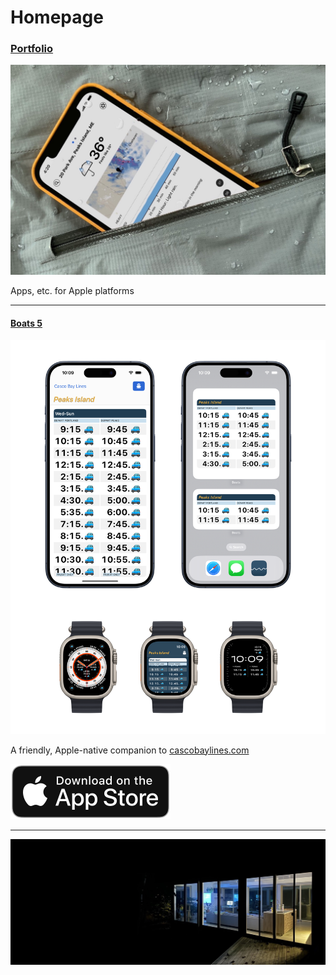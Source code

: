 # Homepage

### [Portfolio](https://toddheasley.github.io/portfolio.html)

[![](docs/darksky-app.jpg)](https://toddheasley.github.io/portfolio.html)

Apps, etc. for Apple platforms

-----

#### [Boats 5](https://github.com/toddheasley/boats)

[![](docs/boats-app.png)](https://github.com/toddheasley/boats)

A friendly, Apple-native companion to [cascobaylines.com](https://cascobaylines.com)

[![Download on the App Store](docs/download.svg)](https://itunes.apple.com/app/id1152562893)

-----

[![](docs/harsh-barge.jpg)](https://toddheasley.github.io/harsh-barge)
